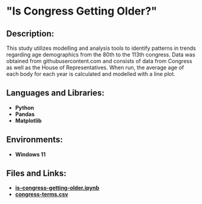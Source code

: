 <h1>"Is Congress Getting Older?"</h1>

<h2>Description:</h2>
This study utilizes modelling and analysis tools to identify patterns in trends regarding age demographics from the 80th to the 113th congress. Data was obtained from githubusercontent.com and consists of data from Congress as well as the House of Representatives. When run, the average age of each body for each year is calculated and modelled with a line plot.
<br />


<h2>Languages and Libraries:</h2>

- <b>Python</b> 
- <b>Pandas</b>
- <b>Matplotlib</b>

<h2>Environments:</h2>

- <b>Windows 11</b> 

<h2>Files and Links:</h2>

- <b>[is-congress-getting-older.ipynb](https://github.com/andrew-disario/is-congress-getting-older/blob/main/is-congress-getting-older.ipynb)</b> 
- <b>[congress-terms.csv](https://raw.githubusercontent.com/fivethirtyeight/data/master/congress-age/congress-terms.csv)</b> 
